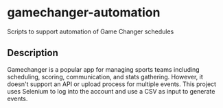 # gamechanger-automation
Scripts to support automation of Game Changer schedules

## Description

Gamechanger is a popular app for managing sports teams including scheduling, scoring, communication, and stats gathering. However, it doesn't support an API or upload process for multiple events. This project uses Selenium to log into the account and use a CSV as input to generate events.

